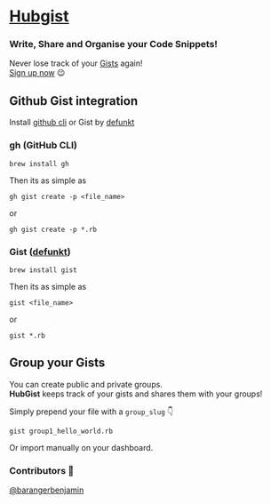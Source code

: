 # [Hubgist](http://www.hubgist.com/)
### Write, Share and Organise your Code Snippets!
Never lose track of your [Gists](https://gist.github.com/) again! <br>
[Sign up now](http://www.hubgist.com/users/sign_up) :wink:

## Github Gist integration
Install [github cli](https://github.com/cli/cli) or Gist by [defunkt](https://github.com/defunkt/gist)

### gh (GitHub CLI)
```
brew install gh
```

Then its as simple as 

```
gh gist create -p <file_name>
```
or
```
gh gist create -p *.rb
```

### Gist ([defunkt](https://github.com/defunkt/gist))
```
brew install gist
```

Then its as simple as 

```
gist <file_name>
```
or
```
gist *.rb
```


## Group your Gists

You can create public and private groups. <br>
**HubGist** keeps track of your gists and shares them with your groups!

Simply prepend your file with a ```group_slug``` :point_down:
```
gist group1_hello_world.rb
```
Or import manually on your dashboard.


### Contributors :pray:
<a href="https://github.com/barangerbenjamin" target="_blank">@barangerbenjamin</a>
